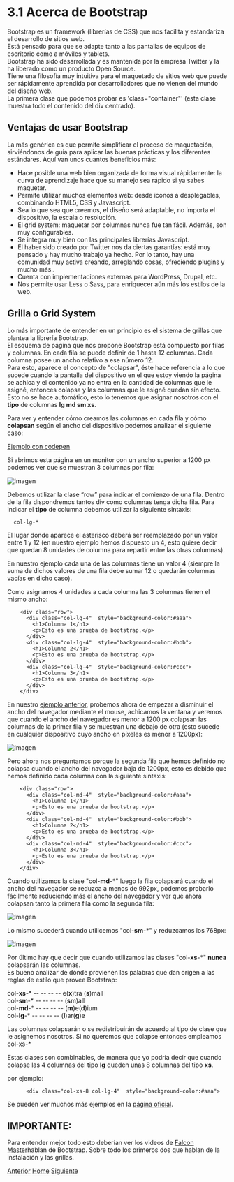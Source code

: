 # 3.1 Acerca de Bootstrap

Bootstrap es un framework (librerías de CSS) que nos facilita y estandariza el desarrollo de sitios web.<br />
Está pensado para que se adapte tanto a las pantallas de equipos de escritorio como a móviles y tablets.<br />
Bootstrap ha sido desarrollada y es mantenida por la empresa Twitter y la ha liberado como un producto Open Source.<br />
Tiene una filosofía muy intuitiva para el maquetado de sitios web que puede ser rápidamente aprendida por desarrolladores que no vienen del mundo del diseño web.<br />
La primera clase que podemos probar es 'class="container"' (esta clase muestra todo el contenido del div centrado).<br />

## Ventajas de usar Bootstrap

La más genérica es que permite simplificar el proceso de maquetación, sirviéndonos de guía para aplicar las buenas prácticas y los diferentes estándares. Aquí van unos cuantos beneficios más:

- Hace posible una web bien organizada de forma visual rápidamente: la curva de aprendizaje hace que su manejo sea rápido si ya sabes maquetar.
- Permite utilizar muchos elementos web: desde iconos a desplegables, combinando HTML5, CSS y Javascript.
- Sea lo que sea que creemos, el diseño será adaptable, no importa el dispositivo, la escala o resolución.
- El grid system: maquetar por columnas nunca fue tan fácil. Además, son muy configurables.
- Se integra muy bien con las principales librerías Javascript.
- El haber sido creado por Twitter nos da ciertas garantías: está muy pensado y hay mucho trabajo ya hecho. Por lo tanto, hay una comunidad muy activa creando, arreglando cosas, ofreciendo plugins y mucho más..
- Cuenta con implementaciones externas para WordPress, Drupal, etc.
- Nos permite usar Less o Sass, para enriquecer aún más los estilos de la web.


## Grilla o Grid System

Lo más importante de entender en un principio es el sistema de grillas que plantea la librería Bootstrap.<br />
El esquema de página que nos propone Bootstrap está compuesto por filas y columnas. En cada fila se puede definir de 1 hasta 12 columnas. Cada columna posee un ancho relativo a ese número 12.<br />
Para esto, aparece el concepto de "colapsar", éste hace referencia a lo que sucede cuando la pantalla del dispositivo en el que estoy viendo la página se achica y el contenido ya no entra en la cantidad de columnas que le asigné, entonces colapsa y las columnas que le asigné quedan sin efecto. Esto no se hace automático, esto lo tenemos que asignar nosotros con el **tipo** de columnas **lg md sm xs**.

Para ver y entender cómo creamos las columnas en cada fila y cómo **colapsan** según el ancho del dispositivo podemos analizar el siguiente caso:

<a target="_blank" href="https://codepen.io/fgarciajulia/pen/OpWgNK">Ejemplo con codepen</a>


Si abrimos esta página en un monitor con un ancho superior a 1200 px podemos ver que se muestran 3 columnas por fila:


![Imagen](https://fgarciajulia.github.io/mi_primera_pagina/img/boostrap1.jpg)


Debemos utilizar la clase “row” para indicar el comienzo de una fila. Dentro de la fila dispondremos tantos div como columnas tenga dicha fila. Para indicar el **tipo** de columna debemos utilizar la siguiente sintaxis:

```
  col-lg-*
```

El lugar donde aparece el asterisco deberá ser reemplazado por un valor entre 1 y 12 (en nuestro ejemplo hemos dispuesto un 4, esto quiere decir que quedan 8 unidades de columna para repartir entre las otras columnas).

En nuestro ejemplo cada una de las columnas tiene un valor 4 (siempre la suma de dichos valores de una fila debe sumar 12 o quedarán columnas vacías en dicho caso).

Como asignamos 4 unidades a cada columna las 3 columnas tienen el mismo ancho:

```
    <div class="row">
      <div class="col-lg-4"  style="background-color:#aaa">
        <h1>Columna 1</h1> 
        <p>Esto es una prueba de bootstrap.</p>
      </div>
      <div class="col-lg-4"  style="background-color:#bbb">
        <h1>Columna 2</h1> 
        <p>Esto es una prueba de bootstrap.</p>
      </div>
      <div class="col-lg-4"  style="background-color:#ccc">
        <h1>Columna 3</h1> 
        <p>Esto es una prueba de bootstrap.</p>
      </div>
    </div>
```

En nuestro <a target="_blank" href="https://codepen.io/fgarciajulia/pen/OpWgNK">ejemplo anterior</a>, probemos ahora de empezar a disminuir el ancho del navegador mediante el mouse, achicamos la ventana y veremos que cuando el ancho del navegador es menor a 1200 px colapsan las columnas de la primer fila y se muestran una debajo de otra (esto sucede en cualquier dispositivo cuyo ancho en píxeles es menor a 1200px):

![Imagen](https://fgarciajulia.github.io/mi_primera_pagina/img/boostrap2.jpg)

Pero ahora nos preguntamos porque la segunda fila que hemos definido no colapsa cuando el ancho del navegador baja de 1200px, esto es debido que hemos definido cada columna con la siguiente sintaxis:

```
    <div class="row">
      <div class="col-md-4"  style="background-color:#aaa">
        <h1>Columna 1</h1> 
        <p>Esto es una prueba de bootstrap.</p>
      </div>
      <div class="col-md-4"  style="background-color:#bbb">
        <h1>Columna 2</h1> 
        <p>Esto es una prueba de bootstrap.</p>
      </div>
      <div class="col-md-4"  style="background-color:#ccc">
        <h1>Columna 3</h1> 
        <p>Esto es una prueba de bootstrap.</p>
      </div>
    </div>
```


Cuando utilizamos la clase "col-**md**-*" luego la fila colapsará cuando el ancho del navegador se reduzca a menos de 992px, podemos probarlo fácilmente reduciendo más el ancho del navegador y ver que ahora colapsan tanto la primera fila como la segunda fila:

![Imagen](https://fgarciajulia.github.io/mi_primera_pagina/img/boostrap3.jpg)

Lo mismo sucederá cuando utilicemos "col-**sm**-*" y reduzcamos los 768px:

![Imagen](https://fgarciajulia.github.io/mi_primera_pagina/img/boostrap4.jpg)

Por último hay que decir que cuando utilizamos las clases "col-**xs**-*" **nunca** colapsarán las columnas.<br />
Es bueno analizar de dónde provienen las palabras que dan origen a las reglas de estilo que provee Bootstrap:

  col-**xs**-*  -- -- -- -- e(**x**)tra (**s**)mall <br />
  col-**sm**-*  -- -- -- -- (**sm**)all<br />
  col-**md**-*  -- -- -- -- (**m**)e(**d**)ium<br />
  col-**lg**-*  -- -- -- -- (**l**)ar(**g**)e<br />


Las columnas colapsarán o se redistribuirán de acuerdo al tipo de clase que le asignemos nosotros. Si no queremos que colapse entonces empleamos col-xs-*

Estas clases son combinables, de manera que yo podría decir que cuando colapse las 4 columnas del tipo **lg** queden unas 8 columnas del tipo **xs**.

por ejemplo:
```
      <div class="col-xs-8 col-lg-4"  style="background-color:#aaa">
```
Se pueden ver muchos más ejemplos en la <a target="_blank" href="http://getbootstrap.com/css/#grid-options">página oficial</a>.

## IMPORTANTE:

Para entender mejor todo esto deberían ver los videos de <a target="_blank" href="https://www.youtube.com/watch?v=nug1pMke-y4&index=1&list=PLhSj3UTs2_yWTKvu1Aq3xUhzIJNBZ3MFW">Falcon Master</a>hablan de Bootstrap. Sobre todo los primeros dos que hablan de la instalación y las grillas.

<div class="Grid">
    <a href="https://fgarciajulia.github.io/mi_primera_pagina/instalacion-bootstrap" class="my-btn anterior">Anterior</a>
    <a href="https://fgarciajulia.github.io/mi_primera_pagina" class="my-btn home">Home</a>
    <a href="https://fgarciajulia.github.io/mi_primera_pagina/menu-bootstrap" class="my-btn siguiente">Siguiente</a>
</div>